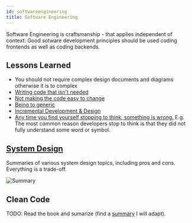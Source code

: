 ```yaml
---
id: softwareengineering
title: Software Engineering
---
```


Software Engineering is craftsmanship - that applies independent of context: Good sotware development principles should be used coding frontends as well as coding backends.

## Lessons Learned
* You should not require complex design documents and diagrams otherwise it is to complex
* [Writing code that isn't needed](https://www.youtube.com/watch?v=JOAq3YN45YE)
* [Not making the code easy to change](https://www.youtube.com/watch?v=eCg_VoFW46s)
* [Being to generic](https://www.youtube.com/watch?v=0wxyOng0-14)
* [Incremental Development & Design](https://www.youtube.com/watch?v=fjpkPe6-580)
* [Any time you find yourself stopping to think, something is wrong.](https://www.codesimplicity.com/post/the-secret-of-fast-programming-stop-thinking/) E.g. The most common reason developers stop to think is that they did not fully understand some word or symbol.

## [System Design](https://github.com/donnemartin/system-design-primer/blob/master/README.md)

Summaries of various system design topics, including pros and cons. Everything is a trade-off.

![Summary](https://camo.githubusercontent.com/14f76dab28dfbfa12ea6b02c6bd0ec726fc17306/687474703a2f2f692e696d6775722e636f6d2f6a7255424146372e706e67)

## Clean Code

TODO: Read the book and sumarize (find a [summary](https://gist.github.com/wojteklu/73c6914cc446146b8b533c0988cf8d29) I will adapt).

